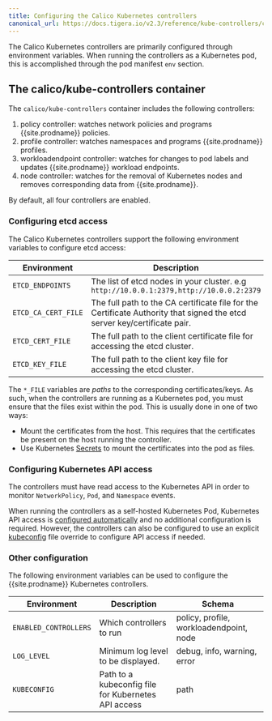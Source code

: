 ```yaml
---
title: Configuring the Calico Kubernetes controllers
canonical_url: https://docs.tigera.io/v2.3/reference/kube-controllers/configuration
---
```


The Calico Kubernetes controllers are primarily configured through environment variables. When running
the controllers as a Kubernetes pod, this is accomplished through the pod manifest `env`
section.

## The calico/kube-controllers container

The `calico/kube-controllers` container includes the following controllers:

1. policy controller: watches network policies and programs {{site.prodname}} policies.
1. profile controller: watches namespaces and programs {{site.prodname}} profiles.
1. workloadendpoint controller: watches for changes to pod labels and updates {{site.prodname}} workload endpoints.
1. node controller: watches for the removal of Kubernetes nodes and removes corresponding data from {{site.prodname}}.

By default, all four controllers are enabled.

### Configuring etcd access

The Calico Kubernetes controllers support the following environment variables to configure etcd access:

| Environment   | Description | Schema |
| ------------- | ----------- | ------ |
| `ETCD_ENDPOINTS`    | The list of etcd nodes in your cluster. e.g `http://10.0.0.1:2379,http://10.0.0.2:2379`
| `ETCD_CA_CERT_FILE` | The full path to the CA certificate file for the Certificate Authority that signed the etcd server key/certificate pair. | path
| `ETCD_CERT_FILE`    | The full path to the client certificate file for accessing the etcd cluster. | path
| `ETCD_KEY_FILE`     | The full path to the client key file for accessing the etcd cluster. | path

The `*_FILE` variables are _paths_ to the corresponding certificates/keys. As such, when the controllers are running as a Kubernetes pod, you
must ensure that the files exist within the pod. This is usually done in one of two ways:

* Mount the certificates from the host. This requires that the certificates be present on the host running the controller.
* Use Kubernetes [Secrets](http://kubernetes.io/docs/user-guide/secrets/) to mount the certificates into the pod as files.

### Configuring Kubernetes API access

The controllers must have read access to the Kubernetes API in order to monitor `NetworkPolicy`, `Pod`, and `Namespace` events.

When running the controllers as a self-hosted Kubernetes Pod, Kubernetes API access is [configured automatically][in-cluster-config] and
no additional configuration is required. However, the controllers can also be configured to use an explicit [kubeconfig][kubeconfig] file override to
configure API access if needed.

### Other configuration

The following environment variables can be used to configure the {{site.prodname}} Kubernetes controllers.

| Environment   | Description | Schema |
| ------------- | ----------- | ------ |
| `ENABLED_CONTROLLERS` | Which controllers to run | policy, profile, workloadendpoint, node |
| `LOG_LEVEL`     | Minimum log level to be displayed. | debug, info, warning, error |
| `KUBECONFIG`    | Path to a kubeconfig file for Kubernetes API access | path |

[in-cluster-config]: https://kubernetes.io/docs/tasks/access-application-cluster/access-cluster/#accessing-the-api-from-a-pod
[kubeconfig]: https://kubernetes.io/docs/concepts/configuration/organize-cluster-access-kubeconfig/
